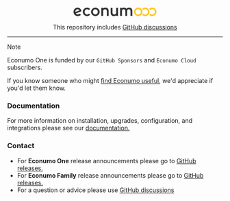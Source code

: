 <p align="center">
    <picture>
        <img src="https://github.com/econumo/.github/raw/master/profile/econumo.png" width="194">
    </picture>
</p>

<p align="center">
    This repository includes <a href="https://github.com/orgs/econumo/discussions">GitHub discussions</a>
</p>

---

> [!NOTE]
> Econumo One is funded by our `GitHub Sponsors` and `Econumo Cloud` subscribers.
>
> If you know someone who might [find Econumo useful](https://econumo.com/?utm_medium=Social&utm_source=GitHub&utm_campaign=readme), we'd appreciate if you'd let them know.

### Documentation

For more information on installation, upgrades, configuration, and integrations please see our [documentation.](https://econumo.com/docs/)

### Contact

- For **Econumo One** release announcements please go to [GitHub releases.](https://github.com/econumo/econumo-one/releases)
- For **Econumo Family** release announcements please go to [GitHub releases.](https://github.com/econumo/econumo-family/releases)
- For a question or advice please use [GitHub discussions](https://github.com/orgs/econumo/discussions)
